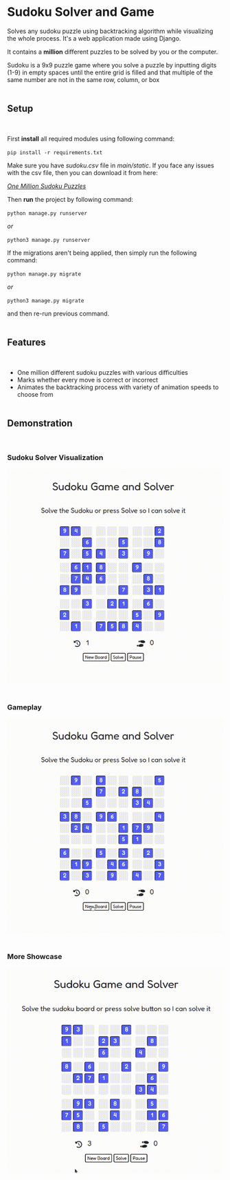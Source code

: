# Sudoku Solver and Game
Solves any sudoku puzzle using backtracking algorithm while visualizing the whole process. It's a web application made using Django.

It contains a **million** different puzzles to be solved by you or the computer.

Sudoku is a 9x9 puzzle game where you solve a puzzle by inputting digits (1-9) in empty spaces until the entire grid is filled and that multiple of the same number are not in the same row, column, or box
<br></br>
## Setup
<br>

 First **install** all required modules using following command:

`pip install -r requirements.txt `

Make sure you have *sudoku.csv* file in _main/static_. If you face any issues with the csv file, then you can download it from here:

<a href="https://www.kaggle.com/bryanpark/sudoku">*One Million Sudoku Puzzles*</a>

Then **run** the project by following command:

`python manage.py runserver`

*or*

`python3 manage.py runserver`

If the migrations aren't being applied, then simply run the following command:

`python manage.py migrate`

*or*

`python3 manage.py migrate`

and then re-run previous command.
<br></br>
## Features
<br>

- One million different sudoku puzzles with various difficulties
- Marks whether every move is correct or incorrect
- Animates the backtracking process with variety of animation speeds to choose from
<br></br>
## Demonstration
<br>

<h3>Sudoku Solver Visualization</h3>
<img src="./.github/general.gif" width="600" alt="Unable to load GIF">
<br></br>
<h3>Gameplay</h3>
<img src="./.github/gameplay.gif" width="600" alt="Unable to load GIF">
<br></br>
<h3>More Showcase</h3>
<img src="./.github/extra.gif" width="600" alt="Unable to load GIF">